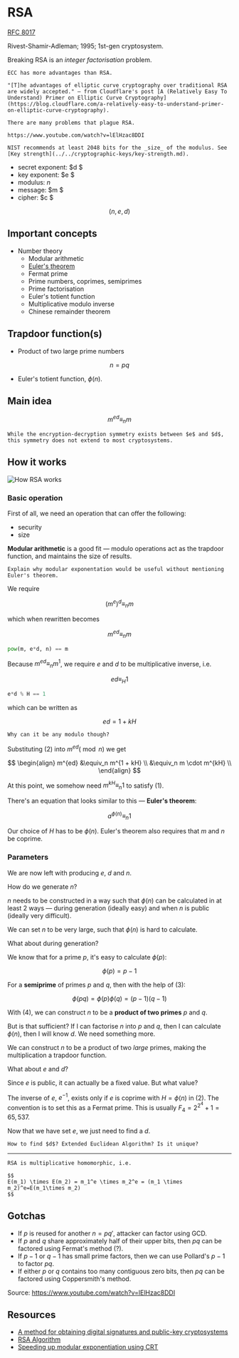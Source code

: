 # RSA

[RFC 8017](https://datatracker.ietf.org/doc/html/rfc8017)

Rivest-Shamir-Adleman; 1995; 1st-gen cryptosystem.

Breaking RSA is an _integer factorisation_ problem.

```admonish warning title="Prefer ECC to RSA"
ECC has more advantages than RSA.

"[T]he advantages of elliptic curve cryptography over traditional RSA are widely accepted." — from Cloudflare's post [A (Relatively Easy To Understand) Primer on Elliptic Curve Cryptography](https://blog.cloudflare.com/a-relatively-easy-to-understand-primer-on-elliptic-curve-cryptography).
```

```admonish warning
There are many problems that plague RSA.

https://www.youtube.com/watch?v=lElHzac8DDI
```

~~~admonish warning title="Minimum 2048 bits"
NIST recommends at least 2048 bits for the _size_ of the modulus. See [Key strength](../../cryptographic-keys/key-strength.md).
~~~

- secret exponent: $d $
- key exponent: $e $
- modulus: $n$
- message: $m $
- cipher: $c $

$$
(n, e, d)
$$

## Important concepts

* Number theory
  * Modular arithmetic
  * [Euler's theorem](https://en.wikipedia.org/wiki/Euler%27s_theorem)
  * Fermat prime
  * Prime numbers, coprimes, semiprimes
  * Prime factorisation
  * Euler's totient function
  * Multiplicative modulo inverse
  * Chinese remainder theorem

## Trapdoor function(s)

* Product of two large prime numbers

$$
n = pq
$$

* Euler's totient function, $\phi(n)$.

## Main idea

$$
m^{ed} \equiv_n m
$$

```admonish note
While the encryption-decryption symmetry exists between $e$ and $d$, this symmetry does not extend to most cryptosystems.
```

## How it works

![How RSA works](rsa.png)

### Basic operation

First of all, we need an operation that can offer the following:
* security
* size

**Modular arithmetic** is a good fit — modulo operations act as the trapdoor function, and maintains the size of results.

```admonish note
Explain why modular exponentation would be useful without mentioning Euler's theorem.
```

We require

$$
(m^e)^d \equiv_n m
$$

which when rewritten becomes

$$
\begin{equation} \tag{1}
    m^{ed} \equiv_n m
\end{equation}
$$

```python
pow(m, e*d, n) == m
```

Because $m^{ed} \equiv_n m^1$, we require $e$ and $d$ to be multiplicative inverse, i.e. 

$$
ed \equiv_H 1
$$

```python
e*d % H == 1
```

which can be written as

$$
\begin{equation} \tag{2}
    ed = 1 + kH
\end{equation}
$$

```admonish question
Why can it be any modulo though?
```

Substituting $(2)$ into $m^{ed} (\bmod n)$ we get

$$
\begin{align}
m^{ed} &\equiv_n m^{1 + kH} \\
       &\equiv_n m \cdot m^{kH} \\
\end{align}
$$

At this point, we somehow need $m^{kH} \equiv_n 1$ to satisfy $(1)$.

There's an equation that looks similar to this — **Euler's theorem**:

$$
a^{\phi(n)} \equiv_n 1
$$

Our choice of $H$ has to be $\phi(n)$. Euler's theorem also requires that $m$ and $n$ be coprime.

### Parameters

We are now left with producing $e$, $d$ and $n$.

How do we generate $n$?

$n$ needs to be constructed in a way such that $\phi(n)$ can be calculated in at least 2 ways — during generation (ideally easy) and when $n$ is public (ideally very difficult).

We can set $n$ to be very large, such that $\phi(n)$ is hard to calculate.

What about during generation?

We know that for a prime $p$, it's easy to calculate $\phi(p)$:

$$
\begin{equation} \tag{3}
    \phi(p) = p-1
\end{equation}
$$

For a **semiprime** of primes $p$ and $q$, then with the help of $(3)$:

$$
\begin{equation} \tag{4}
    \phi(pq) = \phi(p)\phi(q) = (p-1)(q-1)
\end{equation}
$$

With $(4)$, we can construct $n$ to be a **product of two primes** $p$ and $q$.

But is that sufficient? If I can factorise $n$ into $p$ and $q$, then I can calculate $\phi(n)$, then I will know $d$. We need something more.

We can construct $n$ to be a product of two _large_ primes, making the multiplication a trapdoor function.

What about $e$ and $d$?

Since $e$ is public, it can actually be a fixed value. But what value?

The inverse of $e$, $e^{-1}$, exists only if $e$ is coprime with $H = \phi(n)$ in $(2)$. The convention is to set this as a Fermat prime. This is usually $F_4 = 2^{2^4} + 1 = 65,537$.

Now that we have set $e$, we just need to find a $d$.

```admonish question
How to find $d$? Extended Euclidean Algorithm? Is it unique?
```

---

```admonish info title="Homomorphism"
RSA is multiplicative homomorphic, i.e.

$$
E(m_1) \times E(m_2) = m_1^e \times m_2^e = (m_1 \times m_2)^e=E(m_1\times m_2)
$$
```

## Gotchas

* If $p$ is reused for another $n = pq'$, attacker can factor using GCD.
* If $p$ and $q$ share approximately half of their upper bits, then $pq$ can be factored using Fermat's method (?).
* If $p-1$ or $q-1$ has small prime factors, then we can use Pollard's $p-1$ to factor $pq$.
* If either $p$ or $q$ contains too many contiguous zero bits, then $pq$ can be factored using Coppersmith's method.

Source: https://www.youtube.com/watch?v=lElHzac8DDI

## Resources

* [A method for obtaining digital signatures and public-key cryptosystems](https://dl.acm.org/doi/10.1145/359340.359342)
* [RSA Algorithm](https://leimao.github.io/article/RSA-Algorithm/)
* [Speeding up modular exponentiation using CRT](https://exploringnumbertheory.wordpress.com/2015/11/16/speeding-up-modular-exponentiation-using-crt/)
